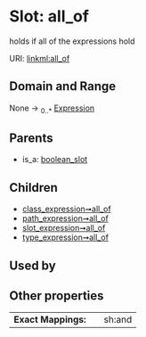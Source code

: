 
# Slot: all_of


holds if all of the expressions hold

URI: [linkml:all_of](https://w3id.org/linkml/all_of)


## Domain and Range

None &#8594;  <sub>0..\*</sub> [Expression](Expression.md)

## Parents

 *  is_a: [boolean_slot](boolean_slot.md)

## Children

 *  [class_expression➞all_of](class_expression_all_of.md)
 *  [path_expression➞all_of](path_expression_all_of.md)
 *  [slot_expression➞all_of](slot_expression_all_of.md)
 *  [type_expression➞all_of](type_expression_all_of.md)

## Used by


## Other properties

|  |  |  |
| --- | --- | --- |
| **Exact Mappings:** | | sh:and |

